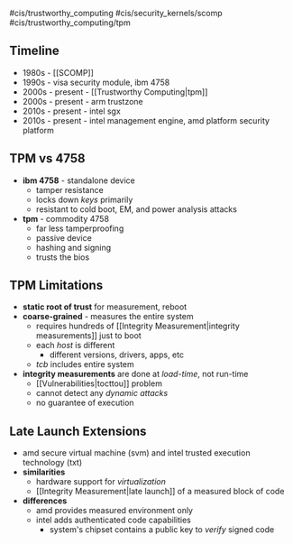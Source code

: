 #cis/trustworthy_computing #cis/security_kernels/scomp #cis/trustworthy_computing/tpm 
## Timeline
- 1980s - [[SCOMP]]
- 1990s - visa security module, ibm 4758
- 2000s - present - [[Trustworthy Computing|tpm]]
- 2000s - present - arm trustzone
- 2010s - present - intel sgx
- 2010s - present - intel management engine, amd platform security platform

## TPM vs 4758
- **ibm 4758** - standalone device
	- tamper resistance
	- locks down *keys* primarily
	- resistant to cold boot, EM, and power analysis attacks
- **tpm** - commodity 4758
	- far less tamperproofing
	- passive device
	- hashing and signing
	- trusts the bios

## TPM Limitations
- **static root of trust** for measurement, reboot
- **coarse-grained** - measures the entire system
	- requires hundreds of [[Integrity Measurement|integrity measurements]] just to boot
	- each *host* is different
		- different versions, drivers, apps, etc
	- *tcb* includes entire system
- **integrity measurements** are done at *load-time*, not run-time
	- [[Vulnerabilities|tocttou]] problem
	- cannot detect any *dynamic attacks*
	- no guarantee of execution

## Late Launch Extensions
- amd secure virtual machine (svm) and intel trusted execution technology (txt)
- **similarities**
	- hardware support for *virtualization*
	- [[Integrity Measurement|late launch]] of a measured block of code
- **differences**
	- amd provides measured environment only
	- intel adds authenticated code capabilities
		- system's chipset contains a public key to *verify* signed code
